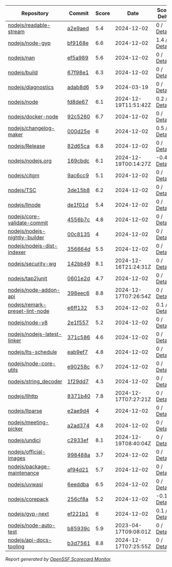 <!-- OPENSSF-SCORECARD-MONITOR:START -->

| Repository | Commit | Score | Date | Score Delta | Report | StepSecurity |
| -- | -- | -- | -- | -- | -- | -- |
| [nodejs/readable-stream](https://github.com/nodejs/readable-stream) | [a2e9aed](https://github.com/nodejs/readable-stream/commit/a2e9aedf4aeee4a5e4d8efcb175edb67e2817eaa) | 5.4 | 2024-12-02 | 0 / [Details](https://ossf.github.io/scorecard-visualizer/#/projects/github.com/nodejs/readable-stream/compare/a2e9aedf4aeee4a5e4d8efcb175edb67e2817eaa/a2e9aedf4aeee4a5e4d8efcb175edb67e2817eaa) | [View](https://ossf.github.io/scorecard-visualizer/#/projects/github.com/nodejs/readable-stream/commit/a2e9aedf4aeee4a5e4d8efcb175edb67e2817eaa) | [Fix it](https://app.stepsecurity.io/securerepo?repo=nodejs/readable-stream) |
| [nodejs/node-gyp](https://github.com/nodejs/node-gyp) | [bf9168e](https://github.com/nodejs/node-gyp/commit/bf9168ef3d6a65ff834f4f8715e0a3f6a1914205) | 6.6 | 2024-12-02 | 1.4 / [Details](https://ossf.github.io/scorecard-visualizer/#/projects/github.com/nodejs/node-gyp/compare/9afaf00e7ab547fd76c6890582abff9739effa24/bf9168ef3d6a65ff834f4f8715e0a3f6a1914205) | [View](https://ossf.github.io/scorecard-visualizer/#/projects/github.com/nodejs/node-gyp/commit/bf9168ef3d6a65ff834f4f8715e0a3f6a1914205) | [Fix it](https://app.stepsecurity.io/securerepo?repo=nodejs/node-gyp) |
| [nodejs/nan](https://github.com/nodejs/nan) | [ef5a989](https://github.com/nodejs/nan/commit/ef5a98900ad056f9fb1ff52732fa496cf5405f1f) | 5.6 | 2024-12-02 | 0 / [Details](https://ossf.github.io/scorecard-visualizer/#/projects/github.com/nodejs/nan/compare/ef5a98900ad056f9fb1ff52732fa496cf5405f1f/ef5a98900ad056f9fb1ff52732fa496cf5405f1f) | [View](https://ossf.github.io/scorecard-visualizer/#/projects/github.com/nodejs/nan/commit/ef5a98900ad056f9fb1ff52732fa496cf5405f1f) | [Fix it](https://app.stepsecurity.io/securerepo?repo=nodejs/nan) |
| [nodejs/build](https://github.com/nodejs/build) | [67f98e1](https://github.com/nodejs/build/commit/67f98e1f9fa0ff2903a4f595767db834fe96f5ff) | 6.3 | 2024-12-02 | 0 / [Details](https://ossf.github.io/scorecard-visualizer/#/projects/github.com/nodejs/build/compare/62a7c769f6aee5537efaa40083851af9295f01a8/67f98e1f9fa0ff2903a4f595767db834fe96f5ff) | [View](https://ossf.github.io/scorecard-visualizer/#/projects/github.com/nodejs/build/commit/67f98e1f9fa0ff2903a4f595767db834fe96f5ff) | [Fix it](https://app.stepsecurity.io/securerepo?repo=nodejs/build) |
| [nodejs/diagnostics](https://github.com/nodejs/diagnostics) | [adab8d6](https://github.com/nodejs/diagnostics/commit/adab8d62aca9e47928570c29e7e5908a0f825039) | 5.9 | 2024-03-19 | 0 / [Details](https://ossf.github.io/scorecard-visualizer/#/projects/github.com/nodejs/diagnostics/compare/adab8d62aca9e47928570c29e7e5908a0f825039/adab8d62aca9e47928570c29e7e5908a0f825039) | [View](https://ossf.github.io/scorecard-visualizer/#/projects/github.com/nodejs/diagnostics/commit/adab8d62aca9e47928570c29e7e5908a0f825039) | [Fix it](https://app.stepsecurity.io/securerepo?repo=nodejs/diagnostics) |
| [nodejs/node](https://github.com/nodejs/node) | [fd8de67](https://github.com/nodejs/node/commit/fd8de670da4d2a80e21e0f8a12ec7a6b0a13014d) | 6.1 | 2024-12-19T11:51:42Z | 0.2 / [Details](https://ossf.github.io/scorecard-visualizer/#/projects/github.com/nodejs/node/compare/556f1aece2c21e39fafae13d2cf1832f5d4fcd59/fd8de670da4d2a80e21e0f8a12ec7a6b0a13014d) | [View](https://ossf.github.io/scorecard-visualizer/#/projects/github.com/nodejs/node/commit/fd8de670da4d2a80e21e0f8a12ec7a6b0a13014d) | [Fix it](https://app.stepsecurity.io/securerepo?repo=nodejs/node) |
| [nodejs/docker-node](https://github.com/nodejs/docker-node) | [92c5260](https://github.com/nodejs/docker-node/commit/92c526027152cd357e03c353aa6bfcfbf995a6c0) | 6.7 | 2024-12-02 | 0 / [Details](https://ossf.github.io/scorecard-visualizer/#/projects/github.com/nodejs/docker-node/compare/325606f2b43ff922bc5cda93e36f69184213f80c/92c526027152cd357e03c353aa6bfcfbf995a6c0) | [View](https://ossf.github.io/scorecard-visualizer/#/projects/github.com/nodejs/docker-node/commit/92c526027152cd357e03c353aa6bfcfbf995a6c0) | [Fix it](https://app.stepsecurity.io/securerepo?repo=nodejs/docker-node) |
| [nodejs/changelog-maker](https://github.com/nodejs/changelog-maker) | [000d25e](https://github.com/nodejs/changelog-maker/commit/000d25e4790841add6d5fe8017f0dfec821ab855) | 6 | 2024-12-02 | 0.5 / [Details](https://ossf.github.io/scorecard-visualizer/#/projects/github.com/nodejs/changelog-maker/compare/b3c44809b766a793644dff5cb0a4f63e24856de7/000d25e4790841add6d5fe8017f0dfec821ab855) | [View](https://ossf.github.io/scorecard-visualizer/#/projects/github.com/nodejs/changelog-maker/commit/000d25e4790841add6d5fe8017f0dfec821ab855) | [Fix it](https://app.stepsecurity.io/securerepo?repo=nodejs/changelog-maker) |
| [nodejs/Release](https://github.com/nodejs/Release) | [82d65ca](https://github.com/nodejs/Release/commit/82d65caf1373a8f5c78dd7869a0fc8b796c974f8) | 6.8 | 2024-12-02 | 0 / [Details](https://ossf.github.io/scorecard-visualizer/#/projects/github.com/nodejs/Release/compare/3c1837b1bc5d5a216de5187bae25a578fc3b0b21/82d65caf1373a8f5c78dd7869a0fc8b796c974f8) | [View](https://ossf.github.io/scorecard-visualizer/#/projects/github.com/nodejs/Release/commit/82d65caf1373a8f5c78dd7869a0fc8b796c974f8) | [Fix it](https://app.stepsecurity.io/securerepo?repo=nodejs/Release) |
| [nodejs/nodejs.org](https://github.com/nodejs/nodejs.org) | [169cbdc](https://github.com/nodejs/nodejs.org/commit/169cbdc3b87e622a5caacef22c4de577488a6d11) | 6.1 | 2024-12-19T00:14:27Z | -0.4 / [Details](https://ossf.github.io/scorecard-visualizer/#/projects/github.com/nodejs/nodejs.org/compare/39855a75a4b382d0fbc39c1f3b611860b91b12f7/169cbdc3b87e622a5caacef22c4de577488a6d11) | [View](https://ossf.github.io/scorecard-visualizer/#/projects/github.com/nodejs/nodejs.org/commit/169cbdc3b87e622a5caacef22c4de577488a6d11) | [Fix it](https://app.stepsecurity.io/securerepo?repo=nodejs/nodejs.org) |
| [nodejs/citgm](https://github.com/nodejs/citgm) | [9ac6cc9](https://github.com/nodejs/citgm/commit/9ac6cc9159697eade2fa3725e3117982260a7209) | 5.1 | 2024-12-02 | 0 / [Details](https://ossf.github.io/scorecard-visualizer/#/projects/github.com/nodejs/citgm/compare/9ac6cc9159697eade2fa3725e3117982260a7209/9ac6cc9159697eade2fa3725e3117982260a7209) | [View](https://ossf.github.io/scorecard-visualizer/#/projects/github.com/nodejs/citgm/commit/9ac6cc9159697eade2fa3725e3117982260a7209) | [Fix it](https://app.stepsecurity.io/securerepo?repo=nodejs/citgm) |
| [nodejs/TSC](https://github.com/nodejs/TSC) | [3de15b8](https://github.com/nodejs/TSC/commit/3de15b813622d034a9f28fcf8d72d850b2ab34d1) | 6.2 | 2024-12-02 | 0 / [Details](https://ossf.github.io/scorecard-visualizer/#/projects/github.com/nodejs/TSC/compare/bce05f3237079856ef8fb5e97d819e9a2b08bbcf/3de15b813622d034a9f28fcf8d72d850b2ab34d1) | [View](https://ossf.github.io/scorecard-visualizer/#/projects/github.com/nodejs/TSC/commit/3de15b813622d034a9f28fcf8d72d850b2ab34d1) | [Fix it](https://app.stepsecurity.io/securerepo?repo=nodejs/TSC) |
| [nodejs/llnode](https://github.com/nodejs/llnode) | [de1f01d](https://github.com/nodejs/llnode/commit/de1f01d70a5c58111dd873d340f898023e4e8fe6) | 5.4 | 2024-12-02 | 0 / [Details](https://ossf.github.io/scorecard-visualizer/#/projects/github.com/nodejs/llnode/compare/de1f01d70a5c58111dd873d340f898023e4e8fe6/de1f01d70a5c58111dd873d340f898023e4e8fe6) | [View](https://ossf.github.io/scorecard-visualizer/#/projects/github.com/nodejs/llnode/commit/de1f01d70a5c58111dd873d340f898023e4e8fe6) | [Fix it](https://app.stepsecurity.io/securerepo?repo=nodejs/llnode) |
| [nodejs/core-validate-commit](https://github.com/nodejs/core-validate-commit) | [4556b7c](https://github.com/nodejs/core-validate-commit/commit/4556b7ced175f8802ef32a0cb1af273e9bab5c24) | 4.8 | 2024-12-02 | 0 / [Details](https://ossf.github.io/scorecard-visualizer/#/projects/github.com/nodejs/core-validate-commit/compare/4556b7ced175f8802ef32a0cb1af273e9bab5c24/4556b7ced175f8802ef32a0cb1af273e9bab5c24) | [View](https://ossf.github.io/scorecard-visualizer/#/projects/github.com/nodejs/core-validate-commit/commit/4556b7ced175f8802ef32a0cb1af273e9bab5c24) | [Fix it](https://app.stepsecurity.io/securerepo?repo=nodejs/core-validate-commit) |
| [nodejs/nodejs-nightly-builder](https://github.com/nodejs/nodejs-nightly-builder) | [00c8135](https://github.com/nodejs/nodejs-nightly-builder/commit/00c8135102b0e272ed1d8950845a5412cc9bc237) | 4 | 2024-12-02 | 0 / [Details](https://ossf.github.io/scorecard-visualizer/#/projects/github.com/nodejs/nodejs-nightly-builder/compare/00c8135102b0e272ed1d8950845a5412cc9bc237/00c8135102b0e272ed1d8950845a5412cc9bc237) | [View](https://ossf.github.io/scorecard-visualizer/#/projects/github.com/nodejs/nodejs-nightly-builder/commit/00c8135102b0e272ed1d8950845a5412cc9bc237) | [Fix it](https://app.stepsecurity.io/securerepo?repo=nodejs/nodejs-nightly-builder) |
| [nodejs/nodejs-dist-indexer](https://github.com/nodejs/nodejs-dist-indexer) | [356664d](https://github.com/nodejs/nodejs-dist-indexer/commit/356664d5a3e5a34e0f96cad4c777de67bb872a6e) | 5.5 | 2024-12-02 | 0 / [Details](https://ossf.github.io/scorecard-visualizer/#/projects/github.com/nodejs/nodejs-dist-indexer/compare/356664d5a3e5a34e0f96cad4c777de67bb872a6e/356664d5a3e5a34e0f96cad4c777de67bb872a6e) | [View](https://ossf.github.io/scorecard-visualizer/#/projects/github.com/nodejs/nodejs-dist-indexer/commit/356664d5a3e5a34e0f96cad4c777de67bb872a6e) | [Fix it](https://app.stepsecurity.io/securerepo?repo=nodejs/nodejs-dist-indexer) |
| [nodejs/security-wg](https://github.com/nodejs/security-wg) | [142bb49](https://github.com/nodejs/security-wg/commit/142bb4998d41d375887a794ea9c7967db6018772) | 8.1 | 2024-12-16T21:24:31Z | 0 / [Details](https://ossf.github.io/scorecard-visualizer/#/projects/github.com/nodejs/security-wg/compare/26cf94dd6bd22393449e1fbf2dcf975fd71cb82c/142bb4998d41d375887a794ea9c7967db6018772) | [View](https://ossf.github.io/scorecard-visualizer/#/projects/github.com/nodejs/security-wg/commit/142bb4998d41d375887a794ea9c7967db6018772) | [Fix it](https://app.stepsecurity.io/securerepo?repo=nodejs/security-wg) |
| [nodejs/tap2junit](https://github.com/nodejs/tap2junit) | [0601e2d](https://github.com/nodejs/tap2junit/commit/0601e2df056c9a6625eba78c627eab405d09caa8) | 4.7 | 2024-12-02 | 0 / [Details](https://ossf.github.io/scorecard-visualizer/#/projects/github.com/nodejs/tap2junit/compare/0601e2df056c9a6625eba78c627eab405d09caa8/0601e2df056c9a6625eba78c627eab405d09caa8) | [View](https://ossf.github.io/scorecard-visualizer/#/projects/github.com/nodejs/tap2junit/commit/0601e2df056c9a6625eba78c627eab405d09caa8) | [Fix it](https://app.stepsecurity.io/securerepo?repo=nodejs/tap2junit) |
| [nodejs/node-addon-api](https://github.com/nodejs/node-addon-api) | [398eec6](https://github.com/nodejs/node-addon-api/commit/398eec6b0b396fa5fae7d1a8bcac9f01758878ae) | 8.8 | 2024-12-17T07:26:54Z | 0 / [Details](https://ossf.github.io/scorecard-visualizer/#/projects/github.com/nodejs/node-addon-api/compare/5fa31a718d87fd805f5d352df1d8d519c3713bb8/398eec6b0b396fa5fae7d1a8bcac9f01758878ae) | [View](https://ossf.github.io/scorecard-visualizer/#/projects/github.com/nodejs/node-addon-api/commit/398eec6b0b396fa5fae7d1a8bcac9f01758878ae) | [Fix it](https://app.stepsecurity.io/securerepo?repo=nodejs/node-addon-api) |
| [nodejs/remark-preset-lint-node](https://github.com/nodejs/remark-preset-lint-node) | [e6ff132](https://github.com/nodejs/remark-preset-lint-node/commit/e6ff1321cf72feb34d7edbae824bc96722d3c019) | 5.3 | 2024-12-02 | 0.1 / [Details](https://ossf.github.io/scorecard-visualizer/#/projects/github.com/nodejs/remark-preset-lint-node/compare/55e39c114afdb176cd85366b14413ddb991dd5a6/e6ff1321cf72feb34d7edbae824bc96722d3c019) | [View](https://ossf.github.io/scorecard-visualizer/#/projects/github.com/nodejs/remark-preset-lint-node/commit/e6ff1321cf72feb34d7edbae824bc96722d3c019) | [Fix it](https://app.stepsecurity.io/securerepo?repo=nodejs/remark-preset-lint-node) |
| [nodejs/node-v8](https://github.com/nodejs/node-v8) | [2e1f557](https://github.com/nodejs/node-v8/commit/2e1f557df07e5f89aaad4e0b2f60f1e6c4516251) | 5.2 | 2024-12-02 | 0 / [Details](https://ossf.github.io/scorecard-visualizer/#/projects/github.com/nodejs/node-v8/compare/2e1f557df07e5f89aaad4e0b2f60f1e6c4516251/2e1f557df07e5f89aaad4e0b2f60f1e6c4516251) | [View](https://ossf.github.io/scorecard-visualizer/#/projects/github.com/nodejs/node-v8/commit/2e1f557df07e5f89aaad4e0b2f60f1e6c4516251) | [Fix it](https://app.stepsecurity.io/securerepo?repo=nodejs/node-v8) |
| [nodejs/nodejs-latest-linker](https://github.com/nodejs/nodejs-latest-linker) | [371c586](https://github.com/nodejs/nodejs-latest-linker/commit/371c586c7b245689a97ef6f6757404a80c318f75) | 4.6 | 2024-12-02 | 0 / [Details](https://ossf.github.io/scorecard-visualizer/#/projects/github.com/nodejs/nodejs-latest-linker/compare/371c586c7b245689a97ef6f6757404a80c318f75/371c586c7b245689a97ef6f6757404a80c318f75) | [View](https://ossf.github.io/scorecard-visualizer/#/projects/github.com/nodejs/nodejs-latest-linker/commit/371c586c7b245689a97ef6f6757404a80c318f75) | [Fix it](https://app.stepsecurity.io/securerepo?repo=nodejs/nodejs-latest-linker) |
| [nodejs/lts-schedule](https://github.com/nodejs/lts-schedule) | [eab9ef7](https://github.com/nodejs/lts-schedule/commit/eab9ef75103b4f2741f995d2eb69bb3e0f8ad135) | 4.8 | 2024-12-02 | 0 / [Details](https://ossf.github.io/scorecard-visualizer/#/projects/github.com/nodejs/lts-schedule/compare/eab9ef75103b4f2741f995d2eb69bb3e0f8ad135/eab9ef75103b4f2741f995d2eb69bb3e0f8ad135) | [View](https://ossf.github.io/scorecard-visualizer/#/projects/github.com/nodejs/lts-schedule/commit/eab9ef75103b4f2741f995d2eb69bb3e0f8ad135) | [Fix it](https://app.stepsecurity.io/securerepo?repo=nodejs/lts-schedule) |
| [nodejs/node-core-utils](https://github.com/nodejs/node-core-utils) | [e90258c](https://github.com/nodejs/node-core-utils/commit/e90258caab0a7bf84468c2d1b31b5f071a624c9c) | 6.7 | 2024-12-02 | 0 / [Details](https://ossf.github.io/scorecard-visualizer/#/projects/github.com/nodejs/node-core-utils/compare/dfa9c9201366e9f025034cd40cb5ec9a8968dc9e/e90258caab0a7bf84468c2d1b31b5f071a624c9c) | [View](https://ossf.github.io/scorecard-visualizer/#/projects/github.com/nodejs/node-core-utils/commit/e90258caab0a7bf84468c2d1b31b5f071a624c9c) | [Fix it](https://app.stepsecurity.io/securerepo?repo=nodejs/node-core-utils) |
| [nodejs/string_decoder](https://github.com/nodejs/string_decoder) | [1f29dd7](https://github.com/nodejs/string_decoder/commit/1f29dd715a6c829da89e869af7dafc231c20ed9f) | 4.3 | 2024-12-02 | 0 / [Details](https://ossf.github.io/scorecard-visualizer/#/projects/github.com/nodejs/string_decoder/compare/1f29dd715a6c829da89e869af7dafc231c20ed9f/1f29dd715a6c829da89e869af7dafc231c20ed9f) | [View](https://ossf.github.io/scorecard-visualizer/#/projects/github.com/nodejs/string_decoder/commit/1f29dd715a6c829da89e869af7dafc231c20ed9f) | [Fix it](https://app.stepsecurity.io/securerepo?repo=nodejs/string_decoder) |
| [nodejs/llhttp](https://github.com/nodejs/llhttp) | [8371b40](https://github.com/nodejs/llhttp/commit/8371b40077c0177d743bb3dfed7e2b56cba18328) | 7.8 | 2024-12-17T07:27:21Z | 0 / [Details](https://ossf.github.io/scorecard-visualizer/#/projects/github.com/nodejs/llhttp/compare/8371b40077c0177d743bb3dfed7e2b56cba18328/8371b40077c0177d743bb3dfed7e2b56cba18328) | [View](https://ossf.github.io/scorecard-visualizer/#/projects/github.com/nodejs/llhttp/commit/8371b40077c0177d743bb3dfed7e2b56cba18328) | [Fix it](https://app.stepsecurity.io/securerepo?repo=nodejs/llhttp) |
| [nodejs/llparse](https://github.com/nodejs/llparse) | [e2ae9d4](https://github.com/nodejs/llparse/commit/e2ae9d4446c58c9508a2904e45bf6b1161287131) | 4 | 2024-12-02 | 0 / [Details](https://ossf.github.io/scorecard-visualizer/#/projects/github.com/nodejs/llparse/compare/e2ae9d4446c58c9508a2904e45bf6b1161287131/e2ae9d4446c58c9508a2904e45bf6b1161287131) | [View](https://ossf.github.io/scorecard-visualizer/#/projects/github.com/nodejs/llparse/commit/e2ae9d4446c58c9508a2904e45bf6b1161287131) | [Fix it](https://app.stepsecurity.io/securerepo?repo=nodejs/llparse) |
| [nodejs/meeting-picker](https://github.com/nodejs/meeting-picker) | [a2ad374](https://github.com/nodejs/meeting-picker/commit/a2ad374b844dffc54986b48c5e9bd53544046e21) | 4.8 | 2024-12-02 | 0 / [Details](https://ossf.github.io/scorecard-visualizer/#/projects/github.com/nodejs/meeting-picker/compare/a2ad374b844dffc54986b48c5e9bd53544046e21/a2ad374b844dffc54986b48c5e9bd53544046e21) | [View](https://ossf.github.io/scorecard-visualizer/#/projects/github.com/nodejs/meeting-picker/commit/a2ad374b844dffc54986b48c5e9bd53544046e21) | [Fix it](https://app.stepsecurity.io/securerepo?repo=nodejs/meeting-picker) |
| [nodejs/undici](https://github.com/nodejs/undici) | [c2933ef](https://github.com/nodejs/undici/commit/c2933ef5dc4ff289d19883377ca0f83e4b048555) | 8.1 | 2024-12-19T08:40:04Z | 0 / [Details](https://ossf.github.io/scorecard-visualizer/#/projects/github.com/nodejs/undici/compare/9c3ed661e77e21eab407771058b0601fa85bb697/c2933ef5dc4ff289d19883377ca0f83e4b048555) | [View](https://ossf.github.io/scorecard-visualizer/#/projects/github.com/nodejs/undici/commit/c2933ef5dc4ff289d19883377ca0f83e4b048555) | [Fix it](https://app.stepsecurity.io/securerepo?repo=nodejs/undici) |
| [nodejs/official-images](https://github.com/nodejs/official-images) | [998488a](https://github.com/nodejs/official-images/commit/998488aded6d858b073320b7e0d93903005277c1) | 3.7 | 2024-12-02 | 0 / [Details](https://ossf.github.io/scorecard-visualizer/#/projects/github.com/nodejs/official-images/compare/998488aded6d858b073320b7e0d93903005277c1/998488aded6d858b073320b7e0d93903005277c1) | [View](https://ossf.github.io/scorecard-visualizer/#/projects/github.com/nodejs/official-images/commit/998488aded6d858b073320b7e0d93903005277c1) | [Fix it](https://app.stepsecurity.io/securerepo?repo=nodejs/official-images) |
| [nodejs/package-maintenance](https://github.com/nodejs/package-maintenance) | [af94d21](https://github.com/nodejs/package-maintenance/commit/af94d21ab0d37d51dbf97b76587f90f387783241) | 5.7 | 2024-12-02 | 0 / [Details](https://ossf.github.io/scorecard-visualizer/#/projects/github.com/nodejs/package-maintenance/compare/af94d21ab0d37d51dbf97b76587f90f387783241/af94d21ab0d37d51dbf97b76587f90f387783241) | [View](https://ossf.github.io/scorecard-visualizer/#/projects/github.com/nodejs/package-maintenance/commit/af94d21ab0d37d51dbf97b76587f90f387783241) | [Fix it](https://app.stepsecurity.io/securerepo?repo=nodejs/package-maintenance) |
| [nodejs/uvwasi](https://github.com/nodejs/uvwasi) | [6eeddba](https://github.com/nodejs/uvwasi/commit/6eeddbae277693bc022e59e54649ec13eed478c7) | 6.5 | 2024-12-02 | 0 / [Details](https://ossf.github.io/scorecard-visualizer/#/projects/github.com/nodejs/uvwasi/compare/6eeddbae277693bc022e59e54649ec13eed478c7/6eeddbae277693bc022e59e54649ec13eed478c7) | [View](https://ossf.github.io/scorecard-visualizer/#/projects/github.com/nodejs/uvwasi/commit/6eeddbae277693bc022e59e54649ec13eed478c7) | [Fix it](https://app.stepsecurity.io/securerepo?repo=nodejs/uvwasi) |
| [nodejs/corepack](https://github.com/nodejs/corepack) | [256cf8a](https://github.com/nodejs/corepack/commit/256cf8aaa4c56df8b3ec8a230ee683ce6f691d21) | 5.2 | 2024-12-02 | -0.1 / [Details](https://ossf.github.io/scorecard-visualizer/#/projects/github.com/nodejs/corepack/compare/1bb0fb5d6735347bbdacec16c9bcf0e3502436f2/256cf8aaa4c56df8b3ec8a230ee683ce6f691d21) | [View](https://ossf.github.io/scorecard-visualizer/#/projects/github.com/nodejs/corepack/commit/256cf8aaa4c56df8b3ec8a230ee683ce6f691d21) | [Fix it](https://app.stepsecurity.io/securerepo?repo=nodejs/corepack) |
| [nodejs/gyp-next](https://github.com/nodejs/gyp-next) | [ef221b1](https://github.com/nodejs/gyp-next/commit/ef221b121942be9a7a409320d24fccf53ed7934f) | 6 | 2024-12-02 | 0.1 / [Details](https://ossf.github.io/scorecard-visualizer/#/projects/github.com/nodejs/gyp-next/compare/8282f016bc9e4a6ac7c5fa84af1bbc94ec40c3c7/ef221b121942be9a7a409320d24fccf53ed7934f) | [View](https://ossf.github.io/scorecard-visualizer/#/projects/github.com/nodejs/gyp-next/commit/ef221b121942be9a7a409320d24fccf53ed7934f) | [Fix it](https://app.stepsecurity.io/securerepo?repo=nodejs/gyp-next) |
| [nodejs/node-auto-test](https://github.com/nodejs/node-auto-test) | [b85939c](https://github.com/nodejs/node-auto-test/commit/b85939c0dc88670c1d3fbed36b5aba01e2c3f4c7) | 5.9 | 2023-04-17T09:08:01Z | 0 / [Details](https://ossf.github.io/scorecard-visualizer/#/projects/github.com/nodejs/node-auto-test/compare/b85939c0dc88670c1d3fbed36b5aba01e2c3f4c7/b85939c0dc88670c1d3fbed36b5aba01e2c3f4c7) | [View](https://ossf.github.io/scorecard-visualizer/#/projects/github.com/nodejs/node-auto-test/commit/b85939c0dc88670c1d3fbed36b5aba01e2c3f4c7) | [Fix it](https://app.stepsecurity.io/securerepo?repo=nodejs/node-auto-test) |
| [nodejs/api-docs-tooling](https://github.com/nodejs/api-docs-tooling) | [b3d7561](https://github.com/nodejs/api-docs-tooling/commit/b3d756187a24e88a5f9e1143a5490889cd67d6d2) | 8.8 | 2024-12-17T07:25:55Z | 0 / [Details](https://ossf.github.io/scorecard-visualizer/#/projects/github.com/nodejs/api-docs-tooling/compare/b3d756187a24e88a5f9e1143a5490889cd67d6d2/b3d756187a24e88a5f9e1143a5490889cd67d6d2) | [View](https://ossf.github.io/scorecard-visualizer/#/projects/github.com/nodejs/api-docs-tooling/commit/b3d756187a24e88a5f9e1143a5490889cd67d6d2) | [Fix it](https://app.stepsecurity.io/securerepo?repo=nodejs/api-docs-tooling) |

_Report generated by [OpenSSF Scorecard Monitor](https://github.com/ossf/scorecard-monitor)._

<!-- OPENSSF-SCORECARD-MONITOR:END -->